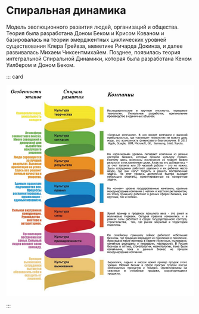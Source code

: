 # Спиральная динамика

Модель эволюционного развития людей, организаций и общества. Теория была разработана Доном Беком и Крисом Кованом и базировалась на теории эмерджентных циклических уровней существования Клера Грейвза, меметике Ричарда Докинза, и далее развивалась Михаем Чиксентмихайем. Позднее, появилась теория интегральной Спиральной Динамики, которая была разработана Кеном Уилбером и Доном Беком.

::: card

![](./spiral.jpeg)

:::